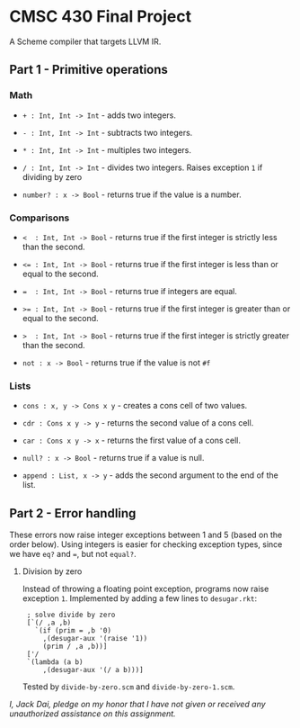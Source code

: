 # CMSC 430 Final Project

A Scheme compiler that targets LLVM IR.

## Part 1 - Primitive operations

### Math

- `+ : Int, Int -> Int` - adds two integers.

- `- : Int, Int -> Int` - subtracts two integers.

- `* : Int, Int -> Int` - multiples two integers.

- `/ : Int, Int -> Int` - divides two integers. Raises exception `1` if dividing by zero

- `number? : x -> Bool` - returns true if the value is a number.

### Comparisons

- `<  : Int, Int -> Bool` - returns true if the first integer is strictly less than the second.

- `<= : Int, Int -> Bool` - returns true if the first integer is less than or equal to the second.

- `=  : Int, Int -> Bool` - returns true if integers are equal.

- `>= : Int, Int -> Bool` - returns true if the first integer is greater than or equal to the second.

- `>  : Int, Int -> Bool` - returns true if the first integer is strictly greater than the second.

- `not : x -> Bool` - returns true if the value is not `#f`

### Lists

- `cons : x, y -> Cons x y` - creates a cons cell of two values.

- `cdr : Cons x y -> y` - returns the second value of a cons cell.

- `car : Cons x y -> x` - returns the first value of a cons cell.

- `null? : x -> Bool` - returns true if a value is null.

- `append : List, x -> y` - adds the second argument to the end of the list.


## Part 2 - Error handling

These errors now raise integer exceptions between 1 and 5 (based on the order below).
Using integers is easier for checking exception types, since we have `eq?` and `=`, but not `equal?`.

1. Division by zero

   Instead of throwing a floating point exception, programs now raise exception `1`.
   Implemented by adding a few lines to `desugar.rkt`:
   ```racket
    ; solve divide by zero
    [`(/ ,a ,b)
      `(if (prim = ,b '0)
        ,(desugar-aux '(raise '1))
        (prim / ,a ,b))]
    ['/
    `(lambda (a b)
        ,(desugar-aux '(/ a b)))]
   ```

   Tested by `divide-by-zero.scm` and `divide-by-zero-1.scm`.

*I, Jack Dai, pledge on my honor that I have not given or received any unauthorized
 assistance on this assignment.*
